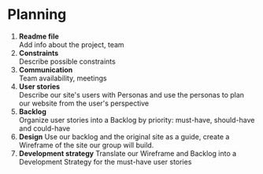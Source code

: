 # Planning

1. **Readme file**  
   Add info about the project, team
2. **Constraints**  
   Describe possible constraints
3. **Communication**  
   Team availability, meetings
4. **User stories**  
   Describe our site's users with Personas and use the personas to plan our
   website from the user's perspective
5. **Backlog**  
   Organize user stories into a Backlog by priority: must-have, should-have and
   could-have
6. **Design** Use our backlog and the original site as a guide, create a
   Wireframe of the site our group will build.
7. **Development strategy** Translate our Wireframe and Backlog into a
   Development Strategy for the must-have user stories

